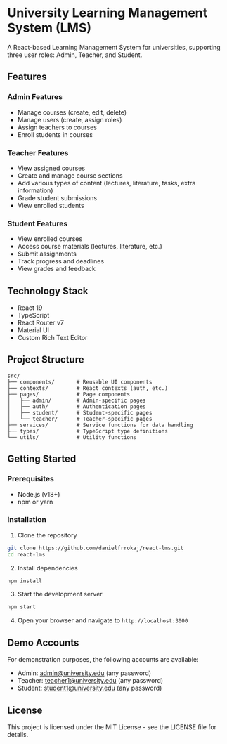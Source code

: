 # University Learning Management System (LMS)

A React-based Learning Management System for universities, supporting three user roles: Admin, Teacher, and Student.

## Features

### Admin Features
- Manage courses (create, edit, delete)
- Manage users (create, assign roles)
- Assign teachers to courses
- Enroll students in courses

### Teacher Features
- View assigned courses
- Create and manage course sections
- Add various types of content (lectures, literature, tasks, extra information)
- Grade student submissions
- View enrolled students

### Student Features
- View enrolled courses
- Access course materials (lectures, literature, etc.)
- Submit assignments
- Track progress and deadlines
- View grades and feedback

## Technology Stack

- React 19
- TypeScript
- React Router v7
- Material UI
- Custom Rich Text Editor

## Project Structure

```
src/
├── components/       # Reusable UI components
├── contexts/         # React contexts (auth, etc.)
├── pages/            # Page components
│   ├── admin/        # Admin-specific pages
│   ├── auth/         # Authentication pages
│   ├── student/      # Student-specific pages
│   └── teacher/      # Teacher-specific pages
├── services/         # Service functions for data handling
├── types/            # TypeScript type definitions
└── utils/            # Utility functions
```

## Getting Started

### Prerequisites

- Node.js (v18+)
- npm or yarn

### Installation

1. Clone the repository
```bash
git clone https://github.com/danielfrrokaj/react-lms.git
cd react-lms
```

2. Install dependencies
```bash
npm install
```

3. Start the development server
```bash
npm start
```

4. Open your browser and navigate to `http://localhost:3000`

## Demo Accounts

For demonstration purposes, the following accounts are available:

- Admin: admin@university.edu (any password)
- Teacher: teacher1@university.edu (any password)
- Student: student1@university.edu (any password)

## License

This project is licensed under the MIT License - see the LICENSE file for details.